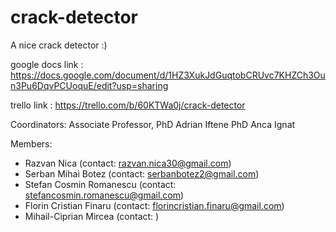 # crack-detector
A nice crack detector :)

google docs link : https://docs.google.com/document/d/1HZ3XukJdGuqtobCRUvc7KHZCh3Oun3Pu6DqvPCUoquE/edit?usp=sharing

trello link : https://trello.com/b/60KTWa0j/crack-detector

Coordinators: Associate Professor, PhD Adrian Iftene
              PhD Anca Ignat
              
Members: 
- Razvan Nica (contact: razvan.nica30@gmail.com)
- Serban Mihai Botez (contact: serbanbotez2@gmail.com)
- Stefan Cosmin Romanescu (contact: stefancosmin.romanescu@gmail.com)
- Florin Cristian Finaru (contact: florincristian.finaru@gmail.com)
- Mihail-Ciprian Mircea (contact: )

